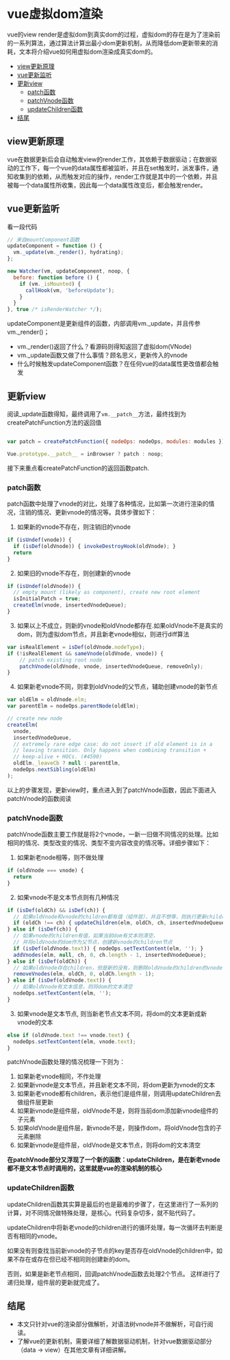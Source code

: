 # vue虚拟dom渲染

vue的view render是虚拟dom到真实dom的过程，虚拟dom的存在是为了渲染前的一系列算法，通过算法计算出最小dom更新机制，从而降低dom更新带来的消耗，文本将介绍vue如何用虚拟dom渲染成真实dom的。

+ [view更新原理](#view更新原理)
+ [vue更新监听](#vue更新监听)
+ [更新view](#更新view)
    + [patch函数](#patch函数)
    + [patchVnode函数](#patchVnode函数)
    + [updateChildren函数](#updateChildren函数)
+ [结尾](#结尾)

## view更新原理

vue在数据更新后会自动触发view的render工作，其依赖于数据驱动；在数据驱动的工作下，每一个vue的data属性都被监听，并且在set触发时，派发事件，通知收集到的依赖，从而触发对应的操作，render工作就是其中的一个依赖，并且被每一个data属性所收集，因此每一个data属性改变后，都会触发render。

## vue更新监听

看一段代码
```javascript
// 来自mountComponent函数
updateComponent = function () {
  vm._update(vm._render(), hydrating);
};

new Watcher(vm, updateComponent, noop, {
  before: function before () {
    if (vm._isMounted) {
      callHook(vm, 'beforeUpdate');
    }
  }
}, true /* isRenderWatcher */);

```
updateComponent是更新组件的函数，内部调用vm._update，并且传参vm._render()；

* vm._render()返回了什么？看源码则得知返回了虚拟dom(VNode)
* vm._update函数又做了什么事情？顾名思义，更新传入的vnode
* 什么时候触发updateComponent函数？在任何vue的data属性更改值都会触发

## 更新view

阅读_update函数得知，最终调用了`vm.__patch__`方法，最终找到为createPatchFunction方法的返回值
```javascript

var patch = createPatchFunction({ nodeOps: nodeOps, modules: modules });

Vue.prototype.__patch__ = inBrowser ? patch : noop;

```
接下来重点看createPatchFunction的返回函数patch.

### patch函数
patch函数中处理了vnode的对比，处理了各种情况，比如第一次进行渲染的情况，注销的情况、更新vnode的情况等。具体步骤如下：

1. 如果新的vnode不存在，则注销旧的vnode
```javascript
if (isUndef(vnode)) {
  if (isDef(oldVnode)) { invokeDestroyHook(oldVnode); }
  return
}
```
2. 如果旧的vnode不存在，则创建新的vnode
```javascript
if (isUndef(oldVnode)) {
  // empty mount (likely as component), create new root element
  isInitialPatch = true;
  createElm(vnode, insertedVnodeQueue);
}
```
3. 如果以上不成立，则新的vnode和oldVnode都存在.如果oldVnode不是真实的dom，则为虚拟dom节点，并且新老vnode相似，则进行diff算法

```javascript
var isRealElement = isDef(oldVnode.nodeType);
if (!isRealElement && sameVnode(oldVnode, vnode)) {
    // patch existing root node
    patchVnode(oldVnode, vnode, insertedVnodeQueue, removeOnly);
}

```

4. 如果新老vnode不同，则拿到oldVnode的父节点，辅助创建vnode的新节点

```javascript
var oldElm = oldVnode.elm;
var parentElm = nodeOps.parentNode(oldElm);

// create new node
createElm(
  vnode,
  insertedVnodeQueue,
  // extremely rare edge case: do not insert if old element is in a
  // leaving transition. Only happens when combining transition +
  // keep-alive + HOCs. (#4590)
  oldElm._leaveCb ? null : parentElm,
  nodeOps.nextSibling(oldElm)
);
```
以上的步骤发现，更新view时，重点进入到了patchVnode函数，因此下面进入patchVnode的函数阅读

### patchVnode函数
patchVnode函数主要工作就是将2个vnode，一新一旧做不同情况的处理。比如相同的情况、类型改变的情况、类型不变内容改变的情况等。详细步骤如下：

1. 如果新老node相等，则不做处理

```javascript
if (oldVnode === vnode) {
  return
}
```
2. 如果vnode不是文本节点则有几种情况

```javascript
if (isDef(oldCh) && isDef(ch)) {
  // 如果oldVnode和vnode的children都有值（组件层），并且不想等，则执行更新children流程
  if (oldCh !== ch) { updateChildren(elm, oldCh, ch, insertedVnodeQueue, removeOnly); }
} else if (isDef(ch)) {
  // 如果vnode的children有值，如果当前dom有文本则清空，
  // 并将oldVnode的dom作为父节点，创建新vnode的children节点
  if (isDef(oldVnode.text)) { nodeOps.setTextContent(elm, ''); }
  addVnodes(elm, null, ch, 0, ch.length - 1, insertedVnodeQueue);
} else if (isDef(oldCh)) {
  // 如果oldVnode存在children，但是新的没有，则删除oldVnode的children的vnode
  removeVnodes(elm, oldCh, 0, oldCh.length - 1);
} else if (isDef(oldVnode.text)) {
  // 如果oldVnode有文本信息，则将dom的文本清空
  nodeOps.setTextContent(elm, '');
}
```

3. 如果vnode是文本节点, 则当新老节点文本不同，将dom的文本更新成新vnode的文本

```javascript
else if (oldVnode.text !== vnode.text) {
  nodeOps.setTextContent(elm, vnode.text);
}
```

patchVnode函数处理的情况梳理一下则为：

1. 如果新老vnode相同，不作处理
2. 如果新vnode是文本节点，并且新老文本不同，将dom更新为vnode的文本
3. 如果新老vnode都有children，表示他们是组件层，则调用updateChildren去做组件层更新
4. 如果新vnode是组件层，oldVnode不是，则将当前dom添加新vnode组件的子元素
5. 如果oldVnode是组件层，新vnode不是，则操作dom，将oldVnode包含的子元素删除
6. 如果新vnode是组件层，oldVnode是文本节点，则将dom的文本清空

**在patchVnode部分又浮现了一个新的函数：updateChildren，是在新老vnode都不是文本节点时调用的，这里就是vue的渲染机制的核心**

### updateChildren函数
updateChildren函数其实算是最后的也是最难的步骤了，在这里进行了一系列的计算，对不同情况做特殊处理，是核心。代码复杂切多，就不贴代码了。

updateChildren中将新老vnode的children进行的循环处理，每一次循环去判断是否有相同的vnode。

如果没有则查找当前新vnode的子节点的key是否存在oldVnode的children中，如果不存在或存在但已经不相同则创建新的dom。

否则，如果是新老节点相同，回调patchVnode函数去处理2个节点。
这样进行了递归处理，组件层的更新就完成了。

## 结尾

* 本文只针对vue的渲染部分做解析，对语法树vnode并不做解析，可自行阅读。
* 了解vue的更新机制，需要详细了解数据驱动机制，针对vue数据驱动部分（data -> view）在其他文章有详细讲解。